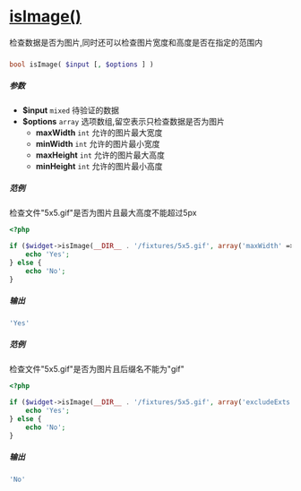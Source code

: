 [isImage()](http://twinh.github.com/widget/api/isImage)
=======================================================

检查数据是否为图片,同时还可以检查图片宽度和高度是否在指定的范围内

### 
```php
bool isImage( $input [, $options ] )
```

##### 参数
* **$input** `mixed` 待验证的数据
* **$options** `array` 选项数组,留空表示只检查数据是否为图片
   *  **maxWidth** `int` 允许的图片最大宽度
   *  **minWidth** `int` 允许的图片最小宽度
   *  **maxHeight** `int` 允许的图片最大高度
   *  **minHeight** `int` 允许的图片最小高度

##### 范例
检查文件"5x5.gif"是否为图片且最大高度不能超过5px
```php
<?php
 
if ($widget->isImage(__DIR__ . '/fixtures/5x5.gif', array('maxWidth' => 5))) {
    echo 'Yes';
} else {
    echo 'No';
}
```
##### 输出
```php
'Yes'
```
##### 范例
检查文件"5x5.gif"是否为图片且后缀名不能为"gif"
```php
<?php
 
if ($widget->isImage(__DIR__ . '/fixtures/5x5.gif', array('excludeExts' => 'gif'))) {
    echo 'Yes';
} else {
    echo 'No';
}
```
##### 输出
```php
'No'
```
